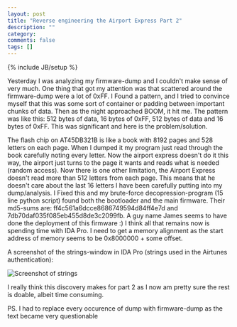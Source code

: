 ```yaml
---
layout: post
title: "Reverse engineering the Airport Express Part 2"
description: ""
category: 
comments: false
tags: []
---
```

{% include JB/setup %}

Yesterday I was analyzing my firmware-dump and I couldn't make sense of very much. One thing that got my attention was that scattered around the firmware-dump were a lot of 0xFF. I Found a pattern, and I tried to convince myself that this was some sort of container or padding between important chunks of data. Then as the night approached BOOM, it hit me. The pattern was like this: 512 bytes of data, 16 bytes of 0xFF, 512 bytes of data and 16 bytes of 0xFF. This was significant and here is the problem/solution.

The flash chip on AT45DB321B is like a book with 8192 pages and 528 letters on each page. When I dumped it my program just read through the book carefully noting every letter. Now the airport express doesn't do it this way, the airport just turns to the page it wants and reads what is needed (random access). Now there is one other limitation, the Airport Express doesn't read more than 512 letters from each page. This means that he doesn't care about the last 16 letters I have been carefully putting into my dump/analysis. I Fixed this and my brute-force decopression-program (15 line python script) found both the bootloader and the main firmware. Their md5-sums are: ff4c561a6dcce8686749594d84ff4e7d and 7db70daf035f085eb455d8de3c2099fb. A guy name James seems to have done the deployment of this firmware :)
I think all that remains now is spending time with IDA Pro. I need to get a memory alignment as the start address of memory seems to be 0x8000000 + some offset.

A screenshot of the strings-window in IDA Pro (strings used in the Airtunes authentication):


![Screenshot of strings](http://static.hsorbo.no/images/strings1.png)

I really think this discovery makes for part 2 as I now am pretty sure the rest is doable, albeit time consuming.


PS. I had to replace every occurence of dump with firmware-dump as the text became very questionable